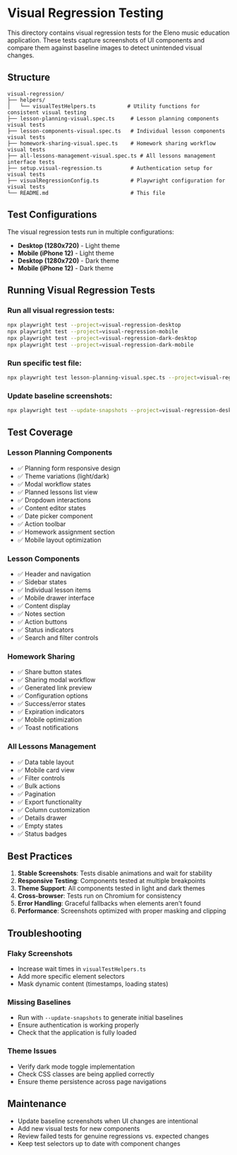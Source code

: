 # Visual Regression Testing

This directory contains visual regression tests for the Eleno music education application. These tests capture screenshots of UI components and compare them against baseline images to detect unintended visual changes.

## Structure

```
visual-regression/
├── helpers/
│   └── visualTestHelpers.ts          # Utility functions for consistent visual testing
├── lesson-planning-visual.spec.ts     # Lesson planning components visual tests
├── lesson-components-visual.spec.ts   # Individual lesson components visual tests
├── homework-sharing-visual.spec.ts    # Homework sharing workflow visual tests
├── all-lessons-management-visual.spec.ts # All lessons management interface tests
├── setup.visual-regression.ts         # Authentication setup for visual tests
├── visualRegressionConfig.ts          # Playwright configuration for visual tests
└── README.md                          # This file
```

## Test Configurations

The visual regression tests run in multiple configurations:

- **Desktop (1280x720)** - Light theme
- **Mobile (iPhone 12)** - Light theme  
- **Desktop (1280x720)** - Dark theme
- **Mobile (iPhone 12)** - Dark theme

## Running Visual Regression Tests

### Run all visual regression tests:
```bash
npx playwright test --project=visual-regression-desktop
npx playwright test --project=visual-regression-mobile
npx playwright test --project=visual-regression-dark-desktop
npx playwright test --project=visual-regression-dark-mobile
```

### Run specific test file:
```bash
npx playwright test lesson-planning-visual.spec.ts --project=visual-regression-desktop
```

### Update baseline screenshots:
```bash
npx playwright test --update-snapshots --project=visual-regression-desktop
```

## Test Coverage

### Lesson Planning Components
- ✅ Planning form responsive design
- ✅ Theme variations (light/dark)
- ✅ Modal workflow states
- ✅ Planned lessons list view
- ✅ Dropdown interactions
- ✅ Content editor states
- ✅ Date picker component
- ✅ Action toolbar
- ✅ Homework assignment section
- ✅ Mobile layout optimization

### Lesson Components
- ✅ Header and navigation
- ✅ Sidebar states
- ✅ Individual lesson items
- ✅ Mobile drawer interface
- ✅ Content display
- ✅ Notes section
- ✅ Action buttons
- ✅ Status indicators
- ✅ Search and filter controls

### Homework Sharing
- ✅ Share button states
- ✅ Sharing modal workflow
- ✅ Generated link preview
- ✅ Configuration options
- ✅ Success/error states
- ✅ Expiration indicators
- ✅ Mobile optimization
- ✅ Toast notifications

### All Lessons Management
- ✅ Data table layout
- ✅ Mobile card view
- ✅ Filter controls
- ✅ Bulk actions
- ✅ Pagination
- ✅ Export functionality
- ✅ Column customization
- ✅ Details drawer
- ✅ Empty states
- ✅ Status badges

## Best Practices

1. **Stable Screenshots**: Tests disable animations and wait for stability
2. **Responsive Testing**: Components tested at multiple breakpoints
3. **Theme Support**: All components tested in light and dark themes
4. **Cross-browser**: Tests run on Chromium for consistency
5. **Error Handling**: Graceful fallbacks when elements aren't found
6. **Performance**: Screenshots optimized with proper masking and clipping

## Troubleshooting

### Flaky Screenshots
- Increase wait times in `visualTestHelpers.ts`
- Add more specific element selectors
- Mask dynamic content (timestamps, loading states)

### Missing Baselines
- Run with `--update-snapshots` to generate initial baselines
- Ensure authentication is working properly
- Check that the application is fully loaded

### Theme Issues
- Verify dark mode toggle implementation
- Check CSS classes are being applied correctly
- Ensure theme persistence across page navigations

## Maintenance

- Update baseline screenshots when UI changes are intentional
- Add new visual tests for new components
- Review failed tests for genuine regressions vs. expected changes
- Keep test selectors up to date with component changes